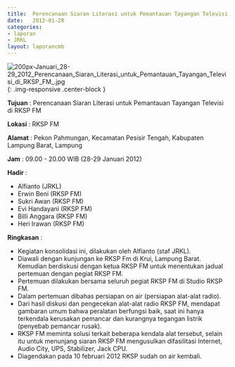 ```yaml
---	
title: 	Perencanaan Siaran Literasi untuk Pemantauan Tayangan Televisi di RKSP FM
date: 	2012-01-28
categories:	
- laporan	
- JRKL	
layout: laporancmb	
---	
```

	
![200px-Januari_28-29_2012_Perencanaan_Siaran_Literasi_untuk_Pemantauan_Tayangan_Televisi_di_RKSP_FM_.jpg](/uploads/200px-Januari_28-29_2012_Perencanaan_Siaran_Literasi_untuk_Pemantauan_Tayangan_Televisi_di_RKSP_FM_.jpg){: .img-responsive .center-block }	
	
**Tujuan** :	Perencanaan Siaran Literasi untuk Pemantauan Tayangan Televisi di RKSP FM
	
**Lokasi** :	RKSP FM
	
**Alamat** : 	Pekon Pahmungan, Kecamatan Pesisir Tengah, Kabupaten Lampung Barat, Lampung
	
**Jam** :	09.00 - 20.00 WIB (28-29 Januari 2012)
	
**Hadir** :	
*	Alfianto (JRKL)
*	Erwin Beni (RKSP FM)
*	Sukri Awan (RKSP FM)
*	Evi Handayani (RKSP FM)
*	Billi Anggara (RKSP FM)
*	Heri Irawan (RKSP FM)

**Ringkasan** :	
*	Kegiatan konsolidasi ini, dilakukan oleh Alfianto (staf JRKL).
*	Diawali dengan kunjungan ke RKSP Fm di Krui, Lampung Barat. Kemudian berdiskusi dengan ketua RKSP FM untuk menentukan jadual pertemuan dengan pegiat RKSP FM.
*	Pertemuan dilakukan bersama seluruh pegiat RKSP FM di Studio RKSP FM.
*	Dalam pertemuan dibahas persiapan on air (persiapan alat-alat radio).
*	Dari hasil diskusi dan pengecekan alat-alat radio RKSP FM, mendapat gambaran umum bahwa peralatan berfungsi baik, saat ini hanya terkendala kerusakan pemancar dan kurangnya tegangan listrik (penyebab pemancar rusak).
*	RKSP FM meminta solusi terkait beberapa kendala alat tersebut, selain itu untuk menunjang siaran RKSP FM mengusulkan difasilitasi Internet, Audio City, UPS, Stabilizer, Jack CPU.
*	Diagendakan pada 10 februari 2012 RKSP sudah on air kembali.
